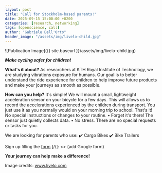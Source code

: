 ```yaml
---
layout: post
title: "Call for Stockholm-based parents!"
date: 2025-09-15 15:00:00 +0200
categories: [research, networking]
tags: [openscience, call]
author: "Gabriele Dell'Orto"
header_image: "/assets/img/livelo-child.jpg"
---
```


![Publication Image]({{ site.baseurl }}/assets/img/livelo-child.jpg)

***Make cycling safer for children!***

**What's it about?**
As researchers at KTH Royal Institute of Technology, we are studying vibrations exposure for humans. Our goal is to better understand the ride experience for children to help improve future products and make your journeys as smooth as possible.

**How can you help?**
It's simple! We will mount a small, lightweight acceleration sensor on your bicycle for a few days. This will allows us to record the accelerations experienced by the children during transport. You just use it as you normally would on your morning trip to school. That's it! No special instructions or changes to your routine.
    • Forget it's there! The sensor just quietly collects data.
    • No stress. There are no special requests or tasks for you.

We are looking for parents who use:
✔️ Cargo Bikes
✔️ Bike Trailers

Sign up filling the [form]()
[//]: <> (add Google form)

**Your journey can help make a difference!**

Image credits: www.livelo.com